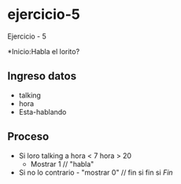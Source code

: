 # ejercicio-5
Ejercicio - 5

*Inicio:Habla el lorito?

## Ingreso datos
- talking
- hora
- Esta-hablando

## Proceso

- Si loro talking a hora < 7 hora > 20  
	- Mostrar 1 // "habla"
- Si no lo contrario
	        - "mostrar 0" // 
     fin si
 fin si
*Fin*
